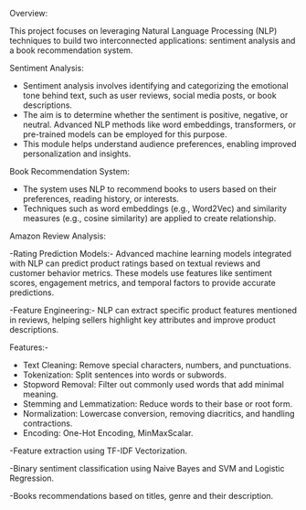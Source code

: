 Overview:

This project focuses on leveraging Natural Language Processing (NLP) techniques to build two interconnected applications: sentiment analysis and a book recommendation system.

Sentiment Analysis:
  
- Sentiment analysis involves identifying and categorizing the emotional tone behind text, such as user reviews, social media posts, or book descriptions.
- The aim is to determine whether the sentiment is positive, negative, or neutral. Advanced NLP methods like word embeddings, transformers, or pre-trained models can be employed for this purpose.
- This module helps understand audience preferences, enabling improved personalization and insights.

Book Recommendation System:

- The system uses NLP to recommend books to users based on their preferences, reading history, or interests.
- Techniques such as word embeddings (e.g., Word2Vec) and similarity measures (e.g., cosine similarity) are applied to create relationship.

Amazon Review Analysis:

-Rating Prediction Models:- Advanced machine learning models integrated with NLP can predict product ratings based on textual reviews and customer behavior metrics.
These models use features like sentiment scores, engagement metrics, and temporal factors to provide accurate predictions.

-Feature Engineering:- NLP can extract specific product features mentioned in reviews, helping sellers highlight key attributes and improve product descriptions.

Features:-

- Text Cleaning: Remove special characters, numbers, and punctuations.
- Tokenization: Split sentences into words or subwords.
- Stopword Removal: Filter out commonly used words that add minimal meaning.
- Stemming and Lemmatization: Reduce words to their base or root form.
- Normalization: Lowercase conversion, removing diacritics, and handling contractions.
- Encoding: One-Hot Encoding, MinMaxScalar.

-Feature extraction using TF-IDF Vectorization.

-Binary sentiment classification using Naive Bayes and SVM and Logistic Regression.

-Books recommendations based on titles, genre and their description.
